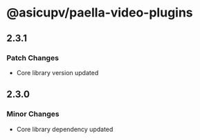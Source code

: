 # @asicupv/paella-video-plugins

## 2.3.1

### Patch Changes

- Core library version updated

## 2.3.0

### Minor Changes

- Core library dependency updated
